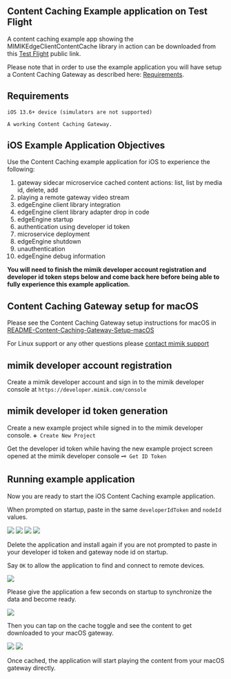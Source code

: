 ## Content Caching Example application on Test Flight
A content caching example app showing the MIMIKEdgeClientContentCache library in action can be downloaded from this [Test Flight](https://testflight.apple.com/join/uLCPNxls) public link.

Please note that in order to use the example application you will have setup a Content Caching Gateway as described here: [Requirements](#Requirements).

## Requirements
```
iOS 13.6+ device (simulators are not supported)

A working Content Caching Gateway.
```

## iOS Example Application Objectives

Use the Content Caching example application for iOS to experience the following:

1. gateway sidecar microservice cached content actions: list, list by media id, delete, add
2. playing a remote gateway video stream
3. edgeEngine client library integration
4. edgeEngine client library adapter drop in code
5. edgeEngine startup
6. authentication using developer id token
7. microservice deployment
8. edgeEngine shutdown
9. unauthentication
10. edgeEngine debug information

**You will need to finish the mimik developer account registration and developer id token steps below and come back here before being able to fully experience this example application.**

## Content Caching Gateway setup for macOS

Please see the Content Caching Gateway setup instructions for macOS in [README-Content-Caching-Gateway-Setup-macOS](https://github.com/mimikgit/cocoapod-MIMIKEdgeClientContentCache/blob/main/README-Content-Caching-Gateway-Setup-macOS.md)

For Linux support or any other questions please [contact mimik support](https://developer.mimik.com/support/)

## mimik developer account registration
Create a mimik developer account and sign in to the mimik developer console at
```https://developer.mimik.com/console```

## mimik developer id token generation
Create a new example project while signed in to the mimik developer console.
```➕ Create New Project ```

Get the developer id token while having the new example project screen opened at the mimik developer console
```🗝 Get ID Token ```

## Running example application
Now you are ready to start the iOS Content Caching example application.

When prompted on startup, paste in the same `developerIdToken` and `nodeId` values. 

![](screenshots/01.png)
![](screenshots/02.png)
![](screenshots/03.png)
![](screenshots/04.png)

Delete the application and install again if you are not prompted to paste in your developer id token and gateway node id on startup.

Say `OK` to allow the application to find and connect to remote devices.

![](screenshots/05.png)

Please give the application a few seconds on startup to synchronize the data and become ready.

![](screenshots/06.png)

Then you can tap on the cache toggle and see the content to get downloaded to your macOS gateway.

![](screenshots/07.png)
![](screenshots/08.png)

Once cached, the application will start playing the content from your macOS gateway directly.